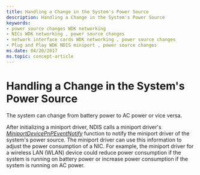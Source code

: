 ```yaml
---
title: Handling a Change in the System's Power Source
description: Handling a Change in the System's Power Source
keywords:
- power source changes WDK networking
- NICs WDK networking , power source changes
- network interface cards WDK networking , power source changes
- Plug and Play WDK NDIS miniport , power source changes
ms.date: 04/20/2017
ms.topic: concept-article
---
```


# Handling a Change in the System's Power Source





The system can change from battery power to AC power or vice versa.

After initializing a miniport driver, NDIS calls a miniport driver's [*MiniportDevicePnPEventNotify*](/windows-hardware/drivers/ddi/ndis/nc-ndis-miniport_device_pnp_event_notify) function to notify the miniport driver of the system's power source. The miniport driver can use this information to adjust the power consumption of a NIC. For example, the miniport driver for a wireless LAN (WLAN) device could reduce power consumption if the system is running on battery power or increase power consumption if the system is running on AC power.

 

